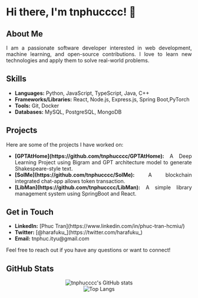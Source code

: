 # Hi there, I'm tnphucccc! 👋

## About Me

<p style="text-align: justify;">I am a passionate software developer interested in web development, machine learning, and open-source contributions. I love to learn new technologies and apply them to solve real-world problems.</p>

## Skills

<ul style="text-align: justify;">
  <li><strong>Languages:</strong> Python, JavaScript, TypeScript, Java, C++</li>
  <li><strong>Frameworks/Libraries:</strong> React, Node.js, Express.js, Spring Boot,PyTorch</li>
  <li><strong>Tools:</strong> Git, Docker</li>
  <li><strong>Databases:</strong> MySQL, PostgreSQL, MongoDB</li>
</ul>

## Projects

<p style="text-align: justify;">Here are some of the projects I have worked on:</p>

<ul style="text-align: justify;">
  <li><strong>[GPTAtHome](https://github.com/tnphucccc/GPTAtHome):</strong> A Deep Learning Project using Bigram and GPT architecture model to generate Shakespeare-style text.</li>
  <li><strong>[SolMe](https://github.com/tnphucccc/SolMe):</strong> A blockchain integrated chat-app allows token transaction.</li>
  <li><strong>[LibMan](https://github.com/tnphucccc/LibMan):</strong> A simple library management system using SpringBoot and React.</li>
</ul>

## Get in Touch

<ul style="text-align: justify;">
  <li><strong>LinkedIn:</strong> [Phuc Tran](https://www.linkedin.com/in/phuc-tran-hcmiu/)</li>
  <li><strong>Twitter:</strong> [@harafuku_](https://twitter.com/harafuku_)</li>
  <li><strong>Email:</strong> tnphuc.ityu@gmail.com</li>
</ul>

<p style="text-align: justify;">Feel free to reach out if you have any questions or want to connect!</p>

## GitHub Stats

<div align="center">
  <img src="https://github-readme-stats.vercel.app/api?username=tnphucccc&show_icons=true&rank_icon=github&theme=ayu-mirage" alt="tnphucccc's GitHub stats">
  <br />
  <img src="https://github-readme-stats.vercel.app/api/top-langs/?username=tnphucccc&size_weight=0.3&count_weight=0.7&hide=css&layout=compact&theme=ayu-mirage" alt="Top Langs">
</div>

<!--
**tnphucccc/tnphucccc** is a ✨ _special_ ✨ repository because its `README.md` (this file) appears on your GitHub profile.

Here are some ideas to get you started:

- 🔭 I’m currently working on ...
- 🌱 I’m currently learning ...
- 👯 I’m looking to collaborate on ...
- 🤔 I’m looking for help with ...
- 💬 Ask me about ...
- 📫 How to reach me: ...
- 😄 Pronouns: ...
- ⚡ Fun fact: ...
-->
